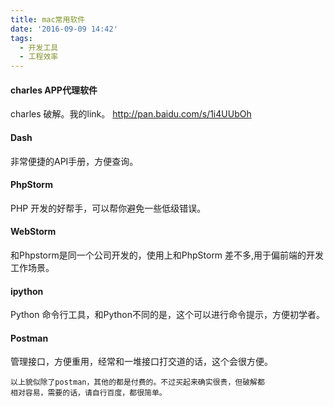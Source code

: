```yaml
---
title: mac常用软件
date: '2016-09-09 14:42'
tags:
  - 开发工具
  - 工程效率
---
```


#### charles APP代理软件
charles 破解。我的link。 http://pan.baidu.com/s/1i4UUbOh


#### Dash
非常便捷的API手册，方便查询。

#### PhpStorm
PHP 开发的好帮手，可以帮你避免一些低级错误。

#### WebStorm
和Phpstorm是同一个公司开发的，使用上和PhpStorm 差不多,用于偏前端的开发
工作场景。

#### ipython
Python 命令行工具，和Python不同的是，这个可以进行命令提示，方便初学者。

#### Postman
管理接口，方便重用，经常和一堆接口打交道的话，这个会很方便。

    以上貌似除了postman，其他的都是付费的。不过买起来确实很贵，但破解都
    相对容易，需要的话，请自行百度，都很简单。
